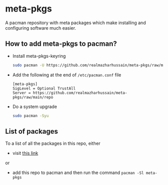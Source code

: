 # meta-pkgs
A pacman repository with meta packages which make installing and configuring software much easier.

## How to add meta-pkgs to pacman?
- Install meta-pkgs-keyring
  ```bash
  sudo pacman -U https://github.com/realmazharhussain/meta-pkgs/raw/main/repo/meta-pkgs-keyring-1-1-any.pkg.tar.zst
  ```
- Add the following at the end of `/etc/pacman.conf` file
  ```
  [meta-pkgs]
  SigLevel = Optional TrustAll
  Server = https://github.com/realmazharhussain/meta-pkgs/raw/main/repo
  ```
- Do a system upgrade
  ```bash
  sudo pacman -Syu
  ```

## List of packages
To a list of all the packages in this repo, either
- visit [this link](https://github.com/realmazharhussain/meta-pkgs/tree/main/repo)

or
- add this repo to pacman and then run the command `pacman -Sl meta-pkgs`

